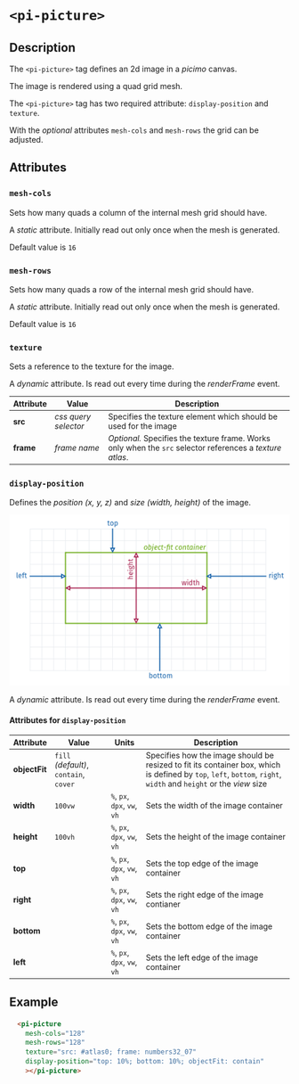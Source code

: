# `<pi-picture>`

## Description

The `<pi-picture>` tag defines an 2d image in a *picimo* canvas.

The image is rendered using a quad grid mesh.

The `<pi-picture>` tag has two required attribute: `display-position` and `texture`.

With the *optional* attributes `mesh-cols` and `mesh-rows` the grid can be adjusted.

## Attributes

### `mesh-cols`

Sets how many quads a column of the internal mesh grid should have.

A *static* attribute. Initially read out only once when the mesh is generated.

Default value is `16`


### `mesh-rows`

Sets how many quads a row of the internal mesh grid should have.

A *static* attribute. Initially read out only once when the mesh is generated.

Default value is `16`


### `texture`

Sets a reference to the texture for the image.

A *dynamic* attribute. Is read out every time during the *renderFrame* event.

| Attribute | Value | Description |
|-----------|-------|-------------|
| __src__ | *css query selector* | Specifies the texture element which should be used for the image |
| __frame__ | *frame name* | *Optional.* Specifies the texture frame. Works only when the `src` selector references a *texture atlas*. |


### `display-position`

Defines the *position (x, y, z)* and *size (width, height)* of the image.

![picture display-position](../../../../doc/images/picture%20display-position.png)

A *dynamic* attribute. Is read out every time during the *renderFrame* event.

#### Attributes for `display-position`

| Attribute | Value | Units | Description |
|-----------|-------|-------|-------------|
| __objectFit__ | `fill` *(default)*, `contain`, `cover` | | Specifies how the image should be resized to fit its container box, which is defined by `top`, `left`, `bottom`, `right`, `width` and `height` or the *view* size |
| __width__ | `100vw` | `%`, `px`, `dpx`, `vw`, `vh` | Sets the width of the image container |
| __height__ | `100vh` | `%`, `px`, `dpx`, `vw`, `vh` | Sets the height of the image container |
| __top__ | | `%`, `px`, `dpx`, `vw`, `vh` | Sets the top edge of the image container |
| __right__ | | `%`, `px`, `dpx`, `vw`, `vh` | Sets the right edge of the image contianer |
| __bottom__ | | `%`, `px`, `dpx`, `vw`, `vh` | Sets the bottom edge of the image container |
| __left__ | | `%`, `px`, `dpx`, `vw`, `vh` | Sets the left edge of the image container |


## Example

```html
  <pi-picture
    mesh-cols="128"
    mesh-rows="128"
    texture="src: #atlas0; frame: numbers32_07"
    display-position="top: 10%; bottom: 10%; objectFit: contain"
    ></pi-picture>
```
